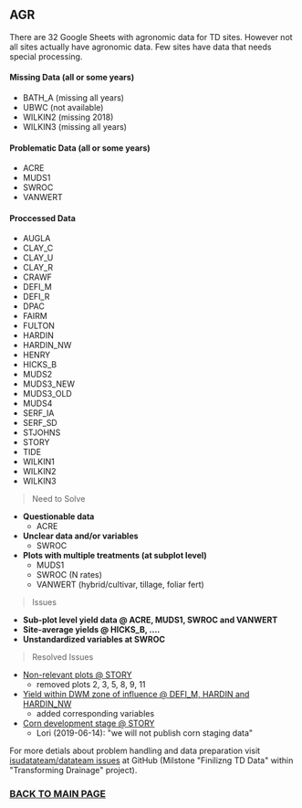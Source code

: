 ## AGR

There are 32 Google Sheets with agronomic data for TD sites. However not all sites actually have agronomic data. Few sites have data that needs special processing.

#### Missing Data (all or some years)
* BATH_A (missing all years)
* UBWC (not available)
* WILKIN2 (missing 2018)
* WILKIN3 (missing all years)

#### Problematic Data (all or some years)
* ACRE
* MUDS1
* SWROC
* VANWERT

#### Proccessed Data
* AUGLA
* CLAY_C
* CLAY_U
* CLAY_R
* CRAWF
* DEFI_M
* DEFI_R
* DPAC
* FAIRM
* FULTON
* HARDIN
* HARDIN_NW
* HENRY
* HICKS_B
* MUDS2
* MUDS3_NEW
* MUDS3_OLD
* MUDS4
* SERF_IA
* SERF_SD
* STJOHNS
* STORY
* TIDE
* WILKIN1
* WILKIN2
* WILKIN3


> Need to Solve

* __Questionable data__
    + ACRE
* __Unclear data and/or variables__
    + SWROC
* __Plots with multiple treatments (at subplot level)__
    + MUDS1
    + SWROC (N rates)
    + VANWERT (hybrid/cultivar, tillage, foliar fert)


> Issues

* __Sub-plot level yield data @ ACRE, MUDS1, SWROC and VANWERT__
* __Site-average yields @ HICKS_B, ....__
* __Unstandardized variables at SWROC__

> Resolved Issues

* [Non-relevant plots @ STORY](https://github.com/isudatateam/datateam/issues/174)
    - removed plots 2, 3, 5, 8, 9, 11
* [Yield within DWM zone of influence @ DEFI_M, HARDIN and HARDIN_NW](https://github.com/isudatateam/datateam/issues/172)
    - added corresponding variables
* [Corn development stage @ STORY](https://github.com/isudatateam/datateam/issues/171)
    - Lori (2019-06-14): "we will not publish corn staging data"


For more detials about problem handling and data preparation visit [isudatateam/datateam issues](https://github.com/isudatateam/datateam/issues) at GitHub (Milstone "Finilizng TD Data" within "Transforming Drainage" project).
  
  
### [BACK TO MAIN PAGE](../README.md)